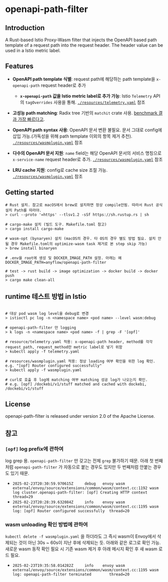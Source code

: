 # openapi-path-filter

## Introduction

A Rust-based Istio Proxy-Wasm filter that injects the OpenAPI based path template of a request path into the request header. The header value can be used in a Istio metric label.

## Features

- **OpenAPI path template 식별**: request path에 해당하는 path template을 `x-openapi-path` request header로 추가
  - **`x-openapi-path` 값을 Istio metric label로 추가 가능**: Istio `Telemetry` API의 `tagOverrides` 사용을 통해. [`./resources/telemetry.yaml`](./resources/telemetry.yaml) 참조
- **고성능 path matching**: Radix tree 기반의 `matchit` crate 사용. [benchmark 결과 가장 빠르다고](https://github.com/ibraheemdev/matchit?tab=readme-ov-file#benchmarks).
- **OpenAPI path syntax 사용**: OpenAPI 문서 변환 불필요. 문서 그대로 config에 삽입 가능.(가독성을 위해 path template 이외의 항목 제거 추천). [`./resources/wasmplugin.yaml`](./resources/wasmplugin.yaml) 참조
- **다수의 OpenAPI 문서 지원**: `name` field는 해당 OpenAPI 문서의 서비스 명칭으로 `x-service-name` request header로 추가. [`./resources/wasmplugin.yaml`](./resources/wasmplugin.yaml) 참조

- **LRU cache 지원**: config로 cache size 조절 가능. [`./resources/wasmplugin.yaml`](./resources/wasmplugin.yaml) 참조

## Getting started

```shell
# Rust 설치. 참고로 macOS에서 brew로 설치하면 정상 compile안됨. 따라서 Rust 공식 설치 Path를 따라야.
> curl --proto '=https' --tlsv1.2 -sSf https://sh.rustup.rs | sh

# cargo-make 설치 (빌드 도구. Makefile.toml 참고)
> cargo install cargo-make

# wasm-opt (bynaryen) 설치 (macOS의 경우. 타 OS의 경우 별도 방법 필요. 설치 안될 경우 Makefile.toml의 optimize-wasm task 제거로 본 step skip 가능)
> brew install binaryen

# .env을 root에 생성 및 DOCKER_IMAGE_PATH 설정. 아래는 예
DOCKER_IMAGE_PATH=anyflow/openapi-path-filter

# test -> rust build -> image optimization -> docker build -> docker push
> cargo make clean-all
```

## runtime 테스트 방법 in Istio

```shell

# 대상 pod wasm log level을 debug로 변경
> istioctl pc log -n <namespace name> <pod name> --level wasm:debug

# openapi-path-filter 만 logging
> k logs -n <namespace name> <pod name> -f | grep -F '[opf]'

# resource/telemetry.yaml 적용: x-openapi-path header, method를 각각 request_path, request_method란 metric label로 넣기 위함
> kubectl apply -f telemetry.yaml

# resources/wasmplugin.yaml 적용: 정상 loading 여부 확인을 위한 log 확인. e.g. "[opf] Router configured successfully"
> kubectl apply -f wasmplugin.yaml

# curl로 호출 후 log에 matching 여부 matching 성공 log가 나오는지 확인.
# e.g. [opf] /dockebi/v1/stuff matched and cached with dockebi, /dockebi/v1/stuff
```

## License

openapi-path-filter is released under version 2.0 of the Apache License.

## 참고

### `[opf]` log prefix에 관하여

log grep 용. `openapi-path-filter` 만 갖고는 전체 `grep` 불가하기 때문. 아래 첫 번째처럼 `openapi-path-filter` 가 자동으로 붙는 경우도 있지만 두 번째처럼 안붙는 경우도 있기 때문.

- `2025-02-23T20:30:59.970615Z     debug   envoy wasm external/envoy/source/extensions/common/wasm/context.cc:1192 wasm log cluster.openapi-path-filter: [opf] Creating HTTP context       thread=29`
- `2025-02-23T20:28:39.632084Z     info    envoy wasm external/envoy/source/extensions/common/wasm/context.cc:1195 wasm log: [opf] Router configured successfully  thread=20`


### wasm unloading 확인 방법에 관하여

`kubectl delete -f wasmplugin.yaml` 을 하더라도 그 즉시 wasm이 Envoy에서 삭제되는 것이 아닌 30s ~ 60s이 지난 후에 삭제되는 듯. 아래와 같은 로그로 확인 가능. 새로운 wasm 동작 확인 필요 시 기존 wasm 제거 후 아래 메시지 확인 후 새 wasm 로드 필요.

- `2025-02-23T19:35:58.014282Z     info    envoy wasm external/envoy/source/extensions/common/wasm/context.cc:1195 wasm log: openapi-path-filter terminated        thread=20`
